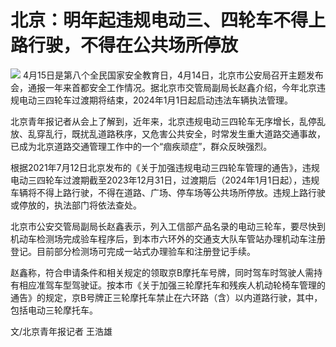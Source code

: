 # 北京：明年起违规电动三、四轮车不得上路行驶，不得在公共场所停放

![](https://inews.gtimg.com/om_bt/O_XbGNVkLxFZP0TLurMrrUi1Gshg6oD2--MqWHGhwq5TQAA/1000)
4月15日是第八个全民国家安全教育日，4月14日，北京市公安局召开主题发布会，通报一年来首都安全工作情况。据北京市交管局副局长赵鑫介绍，今年北京违规电动三四轮车过渡期将结束，2024年1月1日起启动违法车辆执法管理。

北京青年报记者从会上了解到，近年来，北京违规电动三四轮车无序增长，乱停乱放、乱穿乱行，既扰乱道路秩序，又危害公共安全，时常发生重大道路交通事故，已成为北京道路交通管理工作中的一个“痼疾顽症”，群众反映强烈。

根据2021年7月12日北京发布的《关于加强违规电动三四轮车管理的通告》，违规电动三四轮车过渡期截至2023年12月31日，过渡期后（2024年1月1日起），违规车辆将不得上路行驶，不得在道路、广场、停车场等公共场所停放。违规上路行驶或停放的，执法部门将依法查处。

北京市公安交管局副局长赵鑫表示，列入工信部产品名录的电动三轮车，要尽快到机动车检测场完成验车程序后，到本市六环外的交通支大队车管站办理机动车注册登记。目前部分检测场可完成一站式办理验车和注册登记手续。

赵鑫称，符合申请条件和相关规定的领取京B摩托车号牌，同时驾车时驾驶人需持有相应准驾车型驾驶证。按本市《关于加强三轮摩托车和残疾人机动轮椅车管理的通告》的规定，京B号牌正三轮摩托车禁止在六环路（含）以内道路行驶，其中，包括电动三轮摩托车。

文/北京青年报记者 王浩雄

